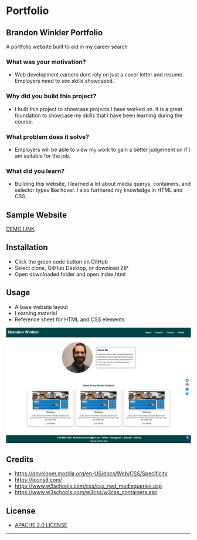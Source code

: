 # Portfolio
##  Brandon Winkler Portfolio
A portfolio website built to aid in my career search

### What was your motivation?
- Web development careers dont rely on just a cover letter and resume. Employers need to see skills showcased.

### Why did you build this project?
- I built this project to showcase projects I have worked on. It is a great foundation to showcase my skills that I have been learning during the course. 

### What problem does it solve?
- Employers will be able to view my work to gain a better judgement on if I am suitable for the job.

### What did you learn?
- Building this website, I learned a lot about media querys, containers, and selector types like hover. I also furthered my knowledge in HTML and CSS.

## Sample Website
[DEMO LINK](https://bdubz93.github.io/Portfolio/) 
## Installation
- Click the green code button on GitHub
- Select clone, GitHub Desktop, or download ZIP
- Open downloaded folder and open index.html
## Usage
- A base website layout
- Learning material
- Reference sheet for HTML and CSS elements

![Website full page screenshot](screenshot.png)

## Credits
- https://developer.mozilla.org/en-US/docs/Web/CSS/Specificity
- https://icons8.com/
- https://www.w3schools.com/css/css_rwd_mediaqueries.asp
- https://www.w3schools.com/w3css/w3css_containers.asp
## License
- [APACHE 2.0 LICENSE](license)
---